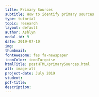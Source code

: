 ```yaml
---
title: Primary Sources
subtitle: How to identify primary sources
type: tutorial
topic: research
layout: default
author: Ashlyn
modal-id: 9
date: 2019-07-10
img:
thumbnail: 
fontAwesome: fas fa-newspaper
iconColor: iconTurqoise
htmlTitle: postHTML/primarySources.html
alt: image-alt
project-date: July 2019
student:
pdf-title:
description:
---
```

